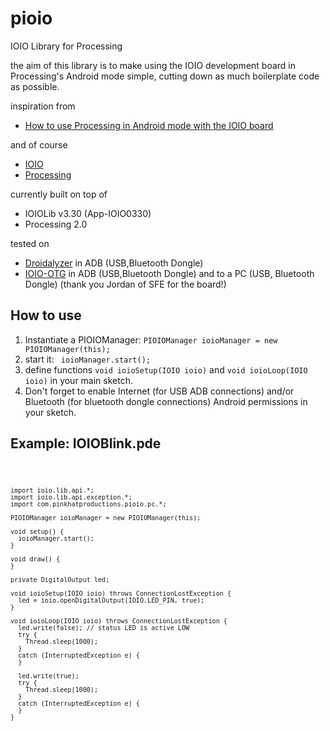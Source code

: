pioio
=====

IOIO Library for Processing

the aim of this library is to make using the IOIO development board in Processing's Android mode simple, cutting down as much boilerplate code as possible.

inspiration from 
* [How to use Processing in Android mode with the IOIO board](http://benatwork.cc/how-to-use-processing-in-android-mode-with-the-ioio-board/)

and of course
* [IOIO](https://github.com/ytai/ioio/wiki)
* [Processing](http://processing.org/)

currently built on top of
* IOIOLib v3.30 (App-IOIO0330)
* Processing 2.0

tested on
* [Droidalyzer](http://droidalyzer.com/) in ADB (USB,Bluetooth Dongle)
* [IOIO-OTG](https://www.sparkfun.com/products/11343) in ADB (USB,Bluetooth Dongle) and to a PC (USB, Bluetooth Dongle) (thank you Jordan of SFE for the board!)

How to use
----------
1. Instantiate a PIOIOManager: <code>PIOIOManager ioioManager = new PIOIOManager(this);</code>
2. start it: <code> ioioManager.start();</code>
3. define functions <code>void ioioSetup(IOIO ioio)</code> and <code>void ioioLoop(IOIO ioio)</code> in your main sketch.
4. Don't forget to enable Internet (for USB ADB connections) and/or Bluetooth (for bluetooth dongle connections) Android permissions in your sketch.  

Example: IOIOBlink.pde
----------------------
<code>
    
    import ioio.lib.api.*;
    import ioio.lib.api.exception.*;
    import com.pinkhatproductions.pioio.pc.*;

    PIOIOManager ioioManager = new PIOIOManager(this);

    void setup() {
      ioioManager.start();
    }

    void draw() {
    }

    private DigitalOutput led;

    void ioioSetup(IOIO ioio) throws ConnectionLostException {
      led = ioio.openDigitalOutput(IOIO.LED_PIN, true);
    }

    void ioioLoop(IOIO ioio) throws ConnectionLostException {
      led.write(false); // status LED is active LOW
      try {
        Thread.sleep(1000);
      }
      catch (InterruptedException e) {
      }

      led.write(true);
      try {
        Thread.sleep(1000);
      }
      catch (InterruptedException e) {
      }
    }

</code>

